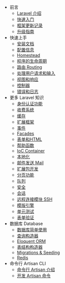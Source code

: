 - 前言
    - [Laravel 介绍](/docs/introduction)
    - [快速入门](/docs/quick)
    - [框架更新记录](/docs/releases)
    - [升级指南](/docs/upgrade)
- 快速上手
    - [安装文档](/docs/installation)
    - [配置信息](/docs/configuration)
    - [Homestead](/docs/homestead)
    - [程序的生命周期](/docs/lifecycle)
    - [路由 Routing](/docs/routing)
    - [处理用户请求和输入](/docs/requests)
    - [视图和响应](/docs/responses)
    - [控制器](/docs/controllers)
    - [错误和日志](/docs/errors)
- 更多 Laravel 知识
    - [身份认证功能](/docs/security)
    - [收费系统](/docs/billing)
    - [缓存](/docs/cache)
    - [扩展框架](/docs/extending)
    - [事件](/docs/events)
    - [Facades](/docs/facades)
    - [表单和HTML](/docs/html)
    - [帮助函数](/docs/helpers)
    - [IoC Container](/docs/ioc)
    - [本地化](/docs/localization)
    - [邮件发送 Mail](/docs/mail)
    - [扩展包开发](/docs/packages)
    - [分页功能](/docs/pagination)
    - [队列](/docs/queues)
    - [安全](/docs/security)
    - [会话](/docs/session)
    - [远程连接模块 SSH](/docs/ssh)
    - [模版引擎](/docs/templates)
    - [单元测试](/docs/testing)
    - [表单验证](/docs/validation)
- 数据库 Database
    - [数据库简单使用](/docs/database)
    - [查询构造器](/docs/queries)
    - [Eloquent ORM](/docs/eloquent)
    - [表结构构造器](/docs/schema)
    - [Migrations & Seeding](/docs/migrations)
    - [Redis](/docs/redis)
- 命令行 Artisan CLI
    - [命令行 Artisan 介绍](/docs/artisan)
    - [开发 Artisan 命令](/docs/commands)